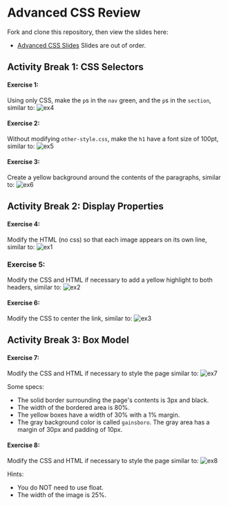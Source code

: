 # Advanced CSS Review

Fork and clone this repository, then view the slides here:

  * [Advanced CSS Slides](https://docs.google.com/presentation/d/1MhtvueUha-9fpn40cHmaMxVLsaYx0fToLGJcPgAihbE/edit#slide=id.p) Slides are out of order.


## Activity Break 1: CSS Selectors
#### Exercise 1:
Using only CSS, make the `p`s in the `nav` green, and the `p`s in the `section`, similar to:
![ex4](http://i.imgur.com/zhQmS3hl.png)

#### Exercise 2:
Without modifying `other-style.css`, make the `h1` have a font size of 100pt, similar to:
![ex5](http://i.imgur.com/4k6GeUol.png)

#### Exercise 3:
Create a yellow background around the contents of the paragraphs, similar to:
![ex6](http://i.imgur.com/R1QMIIjl.png)

##  Activity Break 2: Display Properties

#### Exercise 4:
Modify the HTML (no css) so that each image appears on its own line, similar to:
![ex1](http://i.imgur.com/g7xyfuTl.png?1)

### Exercise 5:
Modify the CSS and HTML if necessary to add a yellow highlight to both headers, similar to:
![ex2](http://i.imgur.com/kNXmnGkl.png)

#### Exercise 6:
Modify the CSS to center the link, similar to:
![ex3](http://i.imgur.com/1bsEasXl.png)


## Activity Break 3: Box Model

#### Exercise 7:
Modify the CSS and HTML if necessary to style the page similar to:
![ex7](http://i.imgur.com/SRzQInAl.png)

Some specs:
* The solid border surrounding the page's contents is 3px and black.
* The width of the bordered area is 80%.
* The yellow boxes have a width of 30% with a 1% margin.
* The gray background color is called `gainsboro`. The gray area has a margin of 30px and padding of 10px.

#### Exercise 8:
Modify the CSS and HTML if necessary to style the page similar to:
![ex8](http://i.imgur.com/tAfnjZCl.png)

Hints:
* You do NOT need to use float.
* The width of the image is 25%.


